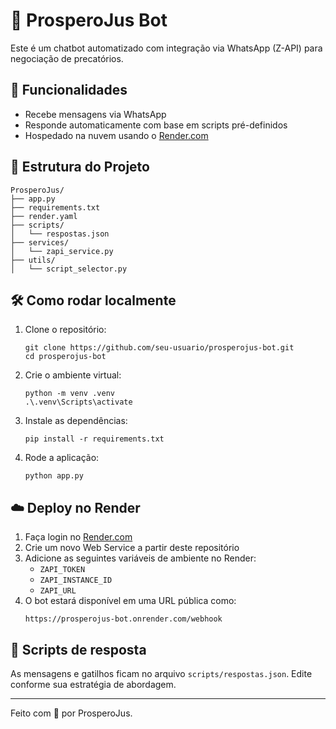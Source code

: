 # 🤖 ProsperoJus Bot

Este é um chatbot automatizado com integração via WhatsApp (Z-API) para negociação de precatórios.

## 🚀 Funcionalidades
- Recebe mensagens via WhatsApp
- Responde automaticamente com base em scripts pré-definidos
- Hospedado na nuvem usando o [Render.com](https://render.com)

## 📁 Estrutura do Projeto

```
ProsperoJus/
├── app.py
├── requirements.txt
├── render.yaml
├── scripts/
│   └── respostas.json
├── services/
│   └── zapi_service.py
├── utils/
│   └── script_selector.py
```

## 🛠️ Como rodar localmente

1. Clone o repositório:
   ```
   git clone https://github.com/seu-usuario/prosperojus-bot.git
   cd prosperojus-bot
   ```

2. Crie o ambiente virtual:
   ```
   python -m venv .venv
   .\.venv\Scripts\activate
   ```

3. Instale as dependências:
   ```
   pip install -r requirements.txt
   ```

4. Rode a aplicação:
   ```
   python app.py
   ```

## ☁️ Deploy no Render

1. Faça login no [Render.com](https://render.com)
2. Crie um novo Web Service a partir deste repositório
3. Adicione as seguintes variáveis de ambiente no Render:
   - `ZAPI_TOKEN`
   - `ZAPI_INSTANCE_ID`
   - `ZAPI_URL`
4. O bot estará disponível em uma URL pública como:
   ```
   https://prosperojus-bot.onrender.com/webhook
   ```

## 🧠 Scripts de resposta

As mensagens e gatilhos ficam no arquivo `scripts/respostas.json`. Edite conforme sua estratégia de abordagem.

---

Feito com 💼 por ProsperoJus.
